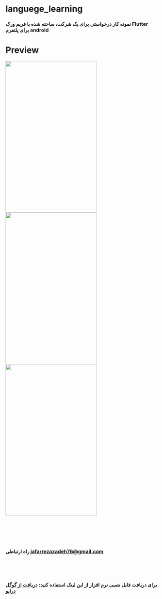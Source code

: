 # languege_learning

### نمونه کار درخواستی برای یک شرکت، ساخته شده با فریم ورک Flutter برای پلتفرم android 
# Preview
<img src="https://github.com/Jafar-Rezazadeh/learning_lan/assets/59100135/0667657a-8851-406e-bd37-7153b9d7d9a1" height="500" width="300"/>
<img src="https://github.com/Jafar-Rezazadeh/learning_lan/assets/59100135/74e2b9ef-3bbc-4f4a-bc8a-3fdc81527254" height="500" width="300"/>
<img src="https://github.com/Jafar-Rezazadeh/learning_lan/assets/59100135/d6e38740-db16-4e55-90c6-5edd46dd55a4" height="500" width="300"/>

<br />
<br />
<br />
<br />
<br />
<br />

### راه ارتباطی [jafarrezazadeh76@gmail.com](https://jafarrezazadeh76@gmail.com)
<br />
<br />
<br />

### برای دریافت فایل نصبی نرم افزار از این لینک استفاده کنید: [دریافت از گوگل درایو](https://drive.google.com/file/d/1zCv4QvHicYy6Ten0X5Nki1f1XJ1xcEFM/view?usp=drive_link)

<br />
<br />
<br />
<br />


